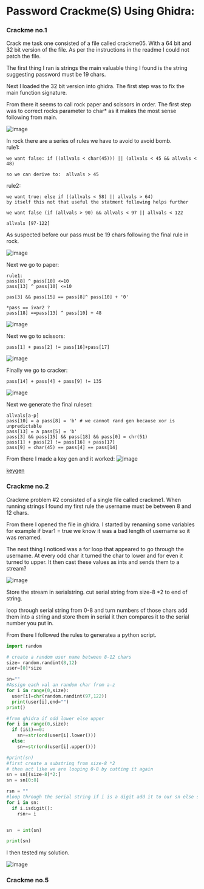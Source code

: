 # Password Crackme(S) Using Ghidra:

### Crackme no.1

Crack me task one consisted of a file called crackme05. With a 64 bit and 32 bit version of the file. As per the instructions in the readme I could not patch the file. 

The first thing I ran is strings the main valuable thing I found is the string suggesting password must be 19 chars. 

Next I loaded the 32 bit version into ghidra. The first step was to fix the main function signature. 

From there it seems to call rock paper and scissors in order. The first step was to correct rocks parameter to char* as it makes the most sense following from main. 

![image](https://user-images.githubusercontent.com/44854053/231023889-b5d78727-4aae-47fe-a5e9-65397f0303b5.png)


In rock there are a series of rules we have to avoid to avoid bomb. \
rule1:
```
we want false: if ((allvals < char(45))) || (allvals < 45 && allvals < 48)

so we can derive to:  allvals > 45 
``` 
rule2: 
```
we want true: else if ((allvals < 58) || allvals > 64)
by itself this not that useful the statment following helps further

we want false (if (allvals > 90) && allvals < 97 || allvals < 122

allvals [97-122]
```
As suspected before our pass must be 19 chars following the final rule in rock.

![image](https://user-images.githubusercontent.com/44854053/231023789-2b6648da-5836-49ae-9a5c-73ddaed8931c.png)

Next we go to paper:
```
rule1:
pass[8] ^ pass[10] <=10
pass[13] ^ pass[10] <=10

pas[3] && pass[15] == pass[8]^ pass[10] + '0'

*pass == ivar2 ?
pass[18] ==pass[13] ^ pass[10] + 48

```
![image](https://user-images.githubusercontent.com/44854053/231024030-b0bd5926-4af9-4d14-9745-b08c5ccd81f8.png)

Next we go to scissors:
```
pass[1] + pass[2] != pass[16]+pass[17]

```
![image](https://user-images.githubusercontent.com/44854053/231024145-41b2989c-4c07-4683-94f6-41e985bf28a7.png)


Finally we go to cracker:
```
pass[14] + pass[4] + pass[9] != 135
```
![image](https://user-images.githubusercontent.com/44854053/231024241-708b1293-9132-4beb-aa02-5fb59c5c7170.png)

Next we generate the final ruleset:

```
allvals[a-p]
pass[10] = a pass[8] = 'b' # we cannot rand gen because xor is unpredictable
pass[13] = a pass[5] = 'b'
pass[3] && pass[15] && pass[18] && pass[0] = chr(51)
pass[1] + pass[2] != pass[16] + pass[17]
pass[9] = char(45) == pass[4] == pass[14]

```
From there I made a key gen and it worked: 
![image](https://user-images.githubusercontent.com/44854053/230703972-ceb53bb1-610b-4442-aba4-1aa2c8a634dd.png)

[keygen](unsafecrack/solve5.py)

### Crackme no.2 

Crackme problem #2 consisted of a single file called crackme1. When running strings I found my first rule the username must be between 8 and 12 chars. 

From there I opened the file in ghidra. I started by renaming some variables for example if bvar1 = true we know it was a bad length of username so it was renamed. 

The next thing I noticed was a for loop that appeared to go through the username. At every odd char it turned the char to lower and for even it turned to upper. It then cast these values as ints and sends them to a stream?

![image](https://user-images.githubusercontent.com/44854053/231022814-5a8b350e-f4eb-4608-b90e-e7890e779631.png)


Store the stream in serialstring. cut serial string from size-8 *2 to end of string. 

loop through serial string from 0-8 and turn numbers of those chars add them into a string and store them in serial it then compares it to the serial number you put in.

From there I followed the rules to generatea a python script. 

```python
import random 

# create a random user name between 8-12 chars
size= random.randint(8,12)
user=[0]*size

sn=""
#Assign each val an random char from a-z 
for i in range(0,size):
  user[i]=chr(random.randint(97,122))
  print(user[i],end="")
print() 

#from ghidra if odd lower else upper
for i in range(0,size):
  if (i&1)==0:
    sn+=str(ord(user[i].lower()))
  else: 
    sn+=str(ord(user[i].upper()))

#print(sn)
#first create a substring from size-8 *2 
# then act like we are looping 0-8 by cutting it again
sn = sn[(size-8)*2:]
sn = sn[0:8]

rsn = ""
#loop through the serial string if i is a digit add it to our sn else skip
for i in sn:
  if i.isdigit():
    rsn+= i


sn  = int(sn)

print(sn)


```
I then tested my solution.

![image](https://user-images.githubusercontent.com/44854053/231022697-8f39a440-2f36-428e-9f38-ab15aca2b705.png)





### Crackme no.5 


